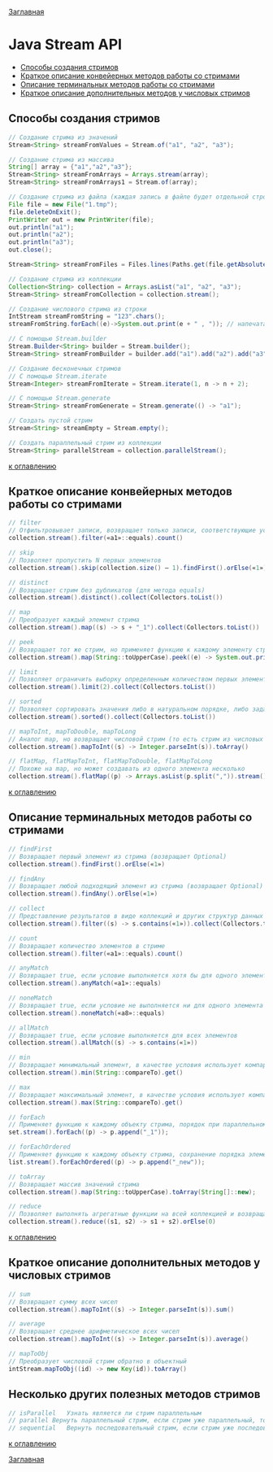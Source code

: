 [Заглавная](README.md)

# Java Stream API
+ [Способы создания стримов](java-mock.md#Способы-создания-стримов)
+ [Краткое описание конвейерных методов работы со стримами](java-mock.md#Краткое-описание-конвейерных-методов-работы-со-стримами)
+ [Описание терминальных методов работы со стримами](java-mock.md#Описание-терминальных-методов-работы-со-стримами)
+ [Краткое описание дополнительных методов у числовых стримов](java-mock.md#Краткое-описание-дополнительных-методов-у-числовых-стримов)

## Способы создания стримов
```java
// Создание стрима из значений
Stream<String> streamFromValues = Stream.of("a1", "a2", "a3");

// Создание стрима из массива
String[] array = {"a1","a2","a3"};
Stream<String> streamFromArrays = Arrays.stream(array);
Stream<String> streamFromArrays1 = Stream.of(array);

// Создание стрима из файла (каждая запись в файле будет отдельной строкой в стриме)
File file = new File("1.tmp");
file.deleteOnExit();
PrintWriter out = new PrintWriter(file);
out.println("a1");
out.println("a2");
out.println("a3");
out.close();

Stream<String> streamFromFiles = Files.lines(Paths.get(file.getAbsolutePath()));

// Создание стрима из коллекции
Collection<String> collection = Arrays.asList("a1", "a2", "a3");
Stream<String> streamFromCollection = collection.stream();

// Создание числового стрима из строки
IntStream streamFromString = "123".chars();
streamFromString.forEach((e)->System.out.print(e + " , ")); // напечатает streamFromString = 49 , 50 , 51 ,

// С помощью Stream.builder
Stream.Builder<String> builder = Stream.builder();
Stream<String> streamFromBuilder = builder.add("a1").add("a2").add("a3").build();

// Создание бесконечных стримов
// С помощью Stream.iterate
Stream<Integer> streamFromIterate = Stream.iterate(1, n -> n + 2);

// С помощью Stream.generate
Stream<String> streamFromGenerate = Stream.generate(() -> "a1");

// Создать пустой стрим
Stream<String> streamEmpty = Stream.empty();

// Создать параллельный стрим из коллекции
Stream<String> parallelStream = collection.parallelStream();
```
[к оглавлению](#Java-Stream-API)

## Краткое описание конвейерных методов работы со стримами
```java
// filter	
// Отфильтровывает записи, возвращает только записи, соответствующие условию	
collection.stream().filter(«a1»::equals).count()

// skip	
// Позволяет пропустить N первых элементов	
collection.stream().skip(collection.size() — 1).findFirst().orElse(«1»)

// distinct	
// Возвращает стрим без дубликатов (для метода equals)	
collection.stream().distinct().collect(Collectors.toList())

// map	
// Преобразует каждый элемент стрима	
collection.stream().map((s) -> s + "_1").collect(Collectors.toList())

// peek	
// Возвращает тот же стрим, но применяет функцию к каждому элементу стрима	
collection.stream().map(String::toUpperCase).peek((e) -> System.out.print("," + e)).collect(Collectors.toList())

// limit	
// Позволяет ограничить выборку определенным количеством первых элементов	
collection.stream().limit(2).collect(Collectors.toList())

// sorted	
// Позволяет сортировать значения либо в натуральном порядке, либо задавая Comparator	
collection.stream().sorted().collect(Collectors.toList())

// mapToInt, mapToDouble, mapToLong	
// Аналог map, но возвращает числовой стрим (то есть стрим из числовых примитивов)	
collection.stream().mapToInt((s) -> Integer.parseInt(s)).toArray()

// flatMap, flatMapToInt, flatMapToDouble, flatMapToLong	
// Похоже на map, но может создавать из одного элемента несколько	
collection.stream().flatMap((p) -> Arrays.asList(p.split(",")).stream()).toArray(String[]::new)
```
[к оглавлению](#Java-Stream-API)

## Описание терминальных методов работы со стримами
```java
// findFirst	
// Возвращает первый элемент из стрима (возвращает Optional)	
collection.stream().findFirst().orElse(«1»)

// findAny	
// Возвращает любой подходящий элемент из стрима (возвращает Optional)	
collection.stream().findAny().orElse(«1»)

// collect	
// Представление результатов в виде коллекций и других структур данных	
collection.stream().filter((s) -> s.contains(«1»)).collect(Collectors.toList())

// count	
// Возвращает количество элементов в стриме	
collection.stream().filter(«a1»::equals).count()

// anyMatch	
// Возвращает true, если условие выполняется хотя бы для одного элемента	
collection.stream().anyMatch(«a1»::equals)

// noneMatch	
// Возвращает true, если условие не выполняется ни для одного элемента	
collection.stream().noneMatch(«a8»::equals)

// allMatch	
// Возвращает true, если условие выполняется для всех элементов	
collection.stream().allMatch((s) -> s.contains(«1»))

// min	
// Возвращает минимальный элемент, в качестве условия использует компаратор	
collection.stream().min(String::compareTo).get()

// max	
// Возвращает максимальный элемент, в качестве условия использует компаратор	
collection.stream().max(String::compareTo).get()

// forEach	
// Применяет функцию к каждому объекту стрима, порядок при параллельном выполнении не гарантируется	
set.stream().forEach((p) -> p.append("_1"));

// forEachOrdered	
// Применяет функцию к каждому объекту стрима, сохранение порядка элементов гарантирует	
list.stream().forEachOrdered((p) -> p.append("_new"));

// toArray	
// Возвращает массив значений стрима	
collection.stream().map(String::toUpperCase).toArray(String[]::new);

// reduce	
// Позволяет выполнять агрегатные функции на всей коллекцией и возвращать один результат	
collection.stream().reduce((s1, s2) -> s1 + s2).orElse(0)
```
[к оглавлению](#Java-Stream-API)

## Краткое описание дополнительных методов у числовых стримов
```java
// sum	
// Возвращает сумму всех чисел	
collection.stream().mapToInt((s) -> Integer.parseInt(s)).sum()

// average	
// Возвращает среднее арифметическое всех чисел	
collection.stream().mapToInt((s) -> Integer.parseInt(s)).average()

// mapToObj	
// Преобразует числовой стрим обратно в объектный	
intStream.mapToObj((id) -> new Key(id)).toArray()
```

## Несколько других полезных методов стримов
```java
// isParallel	Узнать является ли стрим параллельным
// parallel	Вернуть параллельный стрим, если стрим уже параллельный, то может вернуть самого себя
// sequential	Вернуть последовательный стрим, если стрим уже последовательный, то может вернуть самого себя
```

[к оглавлению](#Java-Stream-API)

[Заглавная](README.md)